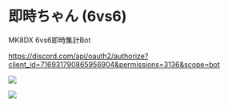 # 即時ちゃん (6vs6)
MK8DX 6vs6即時集計Bot

https://discord.com/api/oauth2/authorize?client_id=716931790865956904&permissions=3136&scope=bot

![](https://i.imgur.com/UyoqkLn.png)

![](https://i.imgur.com/s2RkRL0.png)
